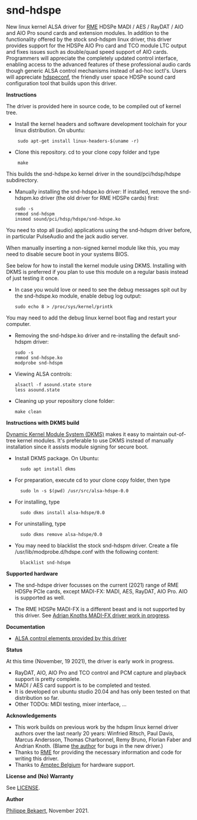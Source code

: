 # snd-hdspe
New linux kernel ALSA driver for [RME](http://www.rme-audio.com) HDSPe MADI / AES / RayDAT / AIO and AIO Pro sound cards and extension modules.
In addition to the functionality offered by the stock snd-hdspm linux driver, this driver provides support for the HDSPe AIO Pro card and TCO module LTC output and fixes issues such as double/quad speed support of AIO cards. Programmers will appreciate the completely updated control interface, enabling access to the advanced features of these professional audio cards though generic ALSA control mechanisms instead of ad-hoc ioctl's. Users will appreciate [hdspeconf](https://github.com/PhilippeBekaert/hdspeconf), the friendly user space HDSPe sound card configuration tool that builds upon this driver.

**Instructions**

The driver is provided here in source code, to be compiled out of kernel tree.

- Install the kernel headers and software development toolchain for your linux distribution.
On ubuntu:

       sudo apt-get install linux-headers-$(uname -r)
     
- Clone this repository. cd to your clone copy folder and type 

       make 
     
This builds the snd-hdspe.ko kernel driver in the sound/pci/hdsp/hdspe subdirectory.

- Manually installing the snd-hdspe.ko driver: If installed, remove the snd-hdspm.ko driver (the old driver for RME HDSPe cards) first:

      sudo -s
      rmmod snd-hdspm
      insmod sound/pci/hdsp/hdspe/snd-hdspe.ko
    
You need to stop all (audio) applications using the snd-hdspm driver before, in particular PulseAudio and the jack audio server.

When manually inserting a non-signed kernel module like this, you may need to disable secure boot in your systems BIOS.

See below for how to install the kernel module using DKMS. Installing with DKMS
is preferred if you plan to use this module on a regular basis instead of just
testing it once.
    
- In case you would love or need to see the debug messages spit out by the snd-hdspe.ko module, enable debug log output:

      sudo echo 8 > /proc/sys/kernel/printk
    
You may need to add the debug linux kernel boot flag and restart your computer.   
 
- Removing the snd-hdspe.ko driver and re-installing the default snd-hdspm driver:

      sudo -s 
      rmmod snd-hdspe.ko
      modprobe snd-hdspm

- Viewing ALSA controls:

      alsactl -f asound.state store
      less asound.state
    
- Cleaning up your repository clone folder:

      make clean
    
**Instructions with DKMS build**

[Dynamic Kernel Module System (DKMS)](https://github.com/dell/dkms) makes it easy to maintain
out-of-tree kernel modules. It's preferable to use DKMS instead of manually installation since it
assists module signing for secure boot.

- Install DKMS package. On Ubuntu:

        sudo apt install dkms

- For preparation, execute cd to your clone copy folder, then type

        sudo ln -s $(pwd) /usr/src/alsa-hdspe-0.0

- For installing, type

        sudo dkms install alsa-hdspe/0.0

- For uninstalling, type

        sudo dkms remove alsa-hdspe/0.0
        
- You may need to blacklist the stock snd-hdspm driver. Create a file /usr/lib/modprobe.d/hdspe.conf with the following content:

        blacklist snd-hdspm
      

**Supported hardware**

- The snd-hdspe driver focusses on the current (2021) range of RME HDSPe PCIe cards, except MADI-FX: MADI, AES, RayDAT, AIO Pro. AIO is supported as well.

- The RME HDSPe MADI-FX is a different beast and is not supported by this driver. See 
[Adrian Knoths MADI-FX driver work in progress](https://github.com/adiknoth/madifx).

**Documentation**

- [ALSA control elements provided by this driver](doc/controls.md)

**Status**

At this time (November, 19 2021), the driver is early work in progress.
- RayDAT, AIO, AIO Pro and TCO control and PCM capture and playback support is pretty complete.
- MADI / AES card support is to be completed and tested.
- It is developed on ubuntu studio 20.04 and has only been tested on that distribution so far.
- Other TODOs: MIDI testing, mixer interface, ...

**Acknowledgements**

- This work builds on previous work by the hdspm linux kernel driver authors over the last nearly 20 years:
Winfried Ritsch, Paul Davis, Marcus Andersson, Thomas Charbonnel, Remy Bruno, Florian Faber and Andrian Knoth.
(Blame [the author](mailto:linux@panokkel.be) for bugs in the new driver.)
- Thanks to [RME](http://www.rme-audio.com) for providing the necessary information and code for writing this driver.
- Thanks to [Amptec Belgium](http://www.amptec.be) for hardware support.

**License and (No) Warranty**

See [LICENSE](https://github.com/PhilippeBekaert/snd-hdspe/blob/main/LICENSE).

**Author**

[Philippe Bekaert](mailto:linux@panokkel.be), November 2021.
